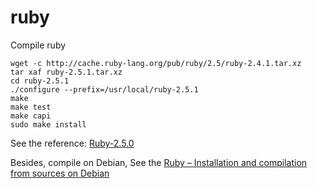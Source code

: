 # ruby
Compile ruby

``` shell
wget -c http://cache.ruby-lang.org/pub/ruby/2.5/ruby-2.4.1.tar.xz
tar xaf ruby-2.5.1.tar.xz
cd ruby-2.5.1
./configure --prefix=/usr/local/ruby-2.5.1
make
make test
make capi
sudo make install
```

See the reference: [Ruby-2.5.0](http://www.linuxfromscratch.org/blfs/view/cvs/general/ruby.html)

Besides, compile on Debian, See the [Ruby – Installation and compilation from sources on Debian](https://mensfeld.pl/2014/10/ruby-installation-and-compilation-from-sources-on-debian/)
